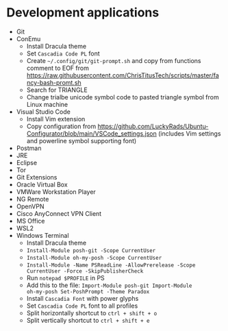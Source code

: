 # Development applications
- Git
- ConEmu
  - Install Dracula theme
  - Set <code>Cascadia Code PL</code> font
  - Create <code>~/.config/git/git-prompt.sh</code> and copy from functions comment to EOF from https://raw.githubusercontent.com/ChrisTitusTech/scripts/master/fancy-bash-promt.sh
  - Search for TRIANGLE
  - Change trialbe unicode symbol code to pasted triangle symbol from Linux machine
- Visual Studio Code
  - Install Vim extension
  - Copy configuration from https://github.com/LuckyRads/Ubuntu-Configurator/blob/main/VSCode_settings.json (includes Vim settings and powerline symbol supporting font)
- Postman
- JRE
- Eclipse
- Tor
- Git Extensions
- Oracle Virtual Box
- VMWare Workstation Player
- NG Remote
- OpenVPN
- Cisco AnyConnect VPN Client
- MS Office
- WSL2
- Windows Terminal
  - Install Dracula theme
  - <code>Install-Module posh-git -Scope CurrentUser</code>
  - <code>Install-Module oh-my-posh -Scope CurrentUser</code>
  - <code>Install-Module -Name PSReadLine -AllowPrerelease -Scope CurrentUser -Force -SkipPublisherCheck</code>
  - Run <code>notepad $PROFILE</code> in PS
  - Add this to the file: 
  <code>Import-Module posh-git
  Import-Module oh-my-posh
  Set-PoshPrompt -Theme Paradox</code>
  - Install <code>Cascadia Font</code> with power glyphs
  - Set <code>Cascadia Code PL</code> font to all profiles
  - Split horizontally shortcut to <code>ctrl + shift + o</code>
  - Split vertically shortcut to <code>ctrl + shift + e</code>
